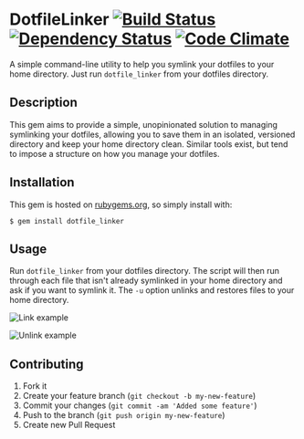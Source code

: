 # DotfileLinker [![Build Status](https://secure.travis-ci.org/dillonkearns/dotfile-linker.png?branch=master)](http://travis-ci.org/dillonkearns/dotfile-linker?branch=master) [![Dependency Status](https://gemnasium.com/dillonkearns/dotfile-linker.png)](https://gemnasium.com/dillonkearns/dotfile-linker) [![Code Climate](https://codeclimate.com/badge.png)](https://codeclimate.com/github/dillonkearns/dotfile-linker)

A simple command-line utility to help you symlink your dotfiles to your home directory. Just run `dotfile_linker` from
your dotfiles directory.

## Description

This gem aims to provide a simple, unopinionated solution to managing symlinking your dotfiles, allowing you to save
them in an isolated, versioned directory and keep your home directory clean. Similar tools exist, but tend to impose a
structure on how you manage your dotfiles.

## Installation

This gem is hosted on [rubygems.org](https://rubygems.org/gems/dotfile_linker), so simply install with:

    $ gem install dotfile_linker

## Usage

Run `dotfile_linker` from your dotfiles directory. The script will then run through each file that isn't already
symlinked in your home directory and ask if you want to symlink it. The `-u` option unlinks and restores files to your
home directory.

![Link example](http://i.imgur.com/k4O1z.jpg)



![Unlink example](http://i.imgur.com/7JUY9.png)

## Contributing

1. Fork it
2. Create your feature branch (`git checkout -b my-new-feature`)
3. Commit your changes (`git commit -am 'Added some feature'`)
4. Push to the branch (`git push origin my-new-feature`)
5. Create new Pull Request
